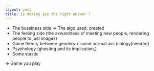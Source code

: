 ```yaml
---
layout: post
title: Is dating app the right answer ?
---
```


- The bussiness side => The algo used, created
- The feeling side (the akwardness of meeting new people, rendering people to just images)
- Game theory between genders + some normal ass biology(needed)
- Psychology (ghosting and its implication,)
- Some stastic

=> Game you play